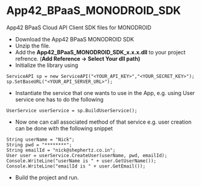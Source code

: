 App42_BPaaS_MONODROID_SDK
================

App42 BPaaS Cloud API Client SDK files for MONODROID

- Download the App42 BPaaS MONODROID SDK
- Unzip the file.
- Add the **App42_BPaaS_MONODROID_SDK_x.x.x.dll** to your project refrence. (**Add Reference -> Select Your dll path)**
- Initialize the library using

```
ServiceAPI sp = new ServiceAPI("<YOUR_API_KEY>","<YOUR_SECRET_KEY>");
sp.SetBaseURL("<YOUR_API_SERVER_URL>");
```
- Instantiate the service that one wants to use in the App, e.g. using User service one has to do the following

```
UserService userService = sp.BuildUserService();
```

- Now one can call associated method of that service e.g. user creation can be done with the following snippet

```
String userName = "Nick";
String pwd = "********";
String emailId = "nick@shephertz.co.in";    
User user = userService.CreateUser(userName, pwd, emailId); 
Console.WriteLine("userName is " + user.GetUserName());
Console.WriteLine("emailId is " + user.GetEmail());
```

- Build the project and run.
